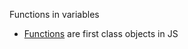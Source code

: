 Functions in variables

 * [Functions](https://developer.mozilla.org/en-US/docs/Web/JavaScript/Reference/Functions) are first class objects in JS
